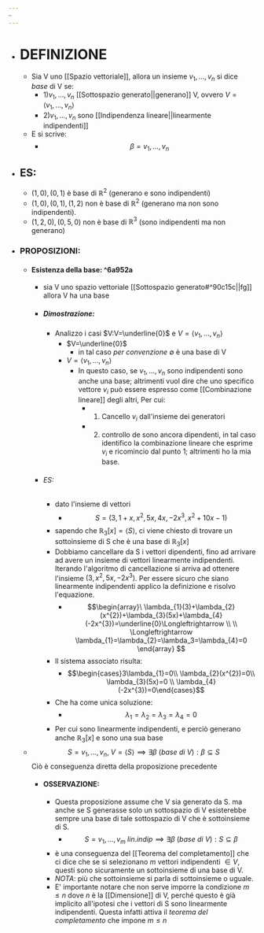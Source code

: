```yaml
---
~
---
```

- # DEFINIZIONE
	- Sia V uno [[Spazio vettoriale]], allora un insieme $v_1,...,v_n$ si dice _base_ di V se:
		- 1)$v_1,...,v_n$ [[Sottospazio generato||generano]] V, ovvero $V=\langle{v_1,...,v_n}\rangle$ 
		- 2)$v_1,...,v_n$ sono [[Indipendenza lineare||linearmente indipendenti]] 
	- E si scrive:
		- $$\beta=v_1,...,v_n$$
- ## ES:
	- $(1,0),(0,1)$ è base di $\mathbb{R}^{2}$ (generano e sono indipendenti)
	- $(1,0),(0,1),(1,2)$ non è base di $\mathbb{R}^{2}$ (generano ma non sono indipendenti).
	- $(1,2,0),(0,5,0)$ non è base di $\mathbb{R}^{3}$ (sono indipendenti ma non generano)
- ### PROPOSIZIONI:
	- #### Esistenza della base: ^6a952a
		- sia V uno spazio vettoriale [[Sottospazio generato#^90c15c||fg]] allora V ha una base 
		- ##### Dimostrazione:
			- Analizzo i casi $V:V=\underline{0}$ e $V=\langle{v_1,...,v_n}\rangle$ 
				- $V=\underline{0}$
					- in tal caso _per convenzione_ $\emptyset$ è una base di V  
				- $V=\langle{v_1,...,v_n}\rangle$
					- In questo caso, se $v_1,...,v_n$ sono indipendenti sono anche una base; altrimenti vuol dire che uno specifico vettore $v_{i}$ può essere espresso come [[Combinazione lineare]] degli altri, Per cui:
						- 1) Cancello $v_{i}$ dall'insieme dei generatori
						- 2) controllo de sono ancora dipendenti, in tal caso identifico la combinazione lineare che esprime $v_{i}$ e ricomincio dal punto 1; altrimenti ho la mia base.
		- ###### ES:
			- dato l'insieme di vettori 
				- $$S=(3,1+x,x^{2},5x,4x,-2x^{3},x^{2}+10x-1)$$
			- sapendo che $\mathbb{R}_{3}[x]=\langle{S}\rangle$, ci viene chiesto di trovare un sottoinsieme di S che è una base di $\mathbb{R}_{3}[x]$ 
			- Dobbiamo cancellare da S i vettori dipendenti, fino ad arrivare ad avere un insieme di vettori linearmente indipendenti. Iterando l'algoritmo di cancellazione si arriva ad ottenere l'insieme $(3,x^{2},5x,-2x^{3})$. Per essere sicuro che siano linearmente indipendenti applico la definizione e risolvo l'equazione. 
				- $$\begin{array}\  \lambda_{1}(3)+\lambda_{2}(x^{2})+\lambda_{3}(5x)+\lambda_{4}(-2x^{3})=\underline{0}\Longleftrightarrow \\ \\ \Longleftrightarrow \lambda_{1}=\lambda_{2}=\lambda_3=\lambda_{4}=0 \end{array} $$
			- Il sistema associato risulta: 
				- $$\begin{cases}3\lambda_{1}=0\\ \lambda_{2}(x^{2})=0\\ \lambda_{3}(5x)=0 \\ \lambda_{4}(-2x^{3})=0\end{cases}$$
			- Che ha come unica soluzione: 
				- $$\lambda_{1}=\lambda_{2}=\lambda_3=\lambda_{4}=0$$
			- Per cui sono linearmente indipendenti, e perciò generano anche $\mathbb{R}_{3}[x]$ e sono una sua base
	- $$S=v_1,...,v_{n}, \ V=\langle{S}\rangle \implies \exists \beta \ (base \ di\  V): \beta \subseteq S $$
	  Ciò è conseguenza diretta della proposizione precedente
	  - #### OSSERVAZIONE:
		  - Questa proposizione assume che V sia generato da S. ma anche se S generasse solo un sottospazio di V esisterebbe sempre una base di tale sottospazio di V che è sottoinsieme di S.
			  - $$S=v_1,...,v_{m} \ lin.indip \implies \exists \beta \ (base \ di\  V): S \subseteq \beta$$
		  - è una conseguenza del [[Teorema del completamento]] che ci dice che se si selezionano _m_ vettori indipendenti $\in V$, questi sono sicuramente un sottoinsieme di una base di V.
		  - _NOTA_: più che sottoinsieme si parla di sottoinsieme o uguale.
		  - E' importante notare che non serve imporre la condizione $m\leq n$ dove $n$ è la [[Dimensione]] di V, perché questo è già implicito all'ipotesi che i vettori di S sono linearmente indipendenti. Questa infatti attiva il _teorema del completamento_ che impone $m\leq n$
 
 